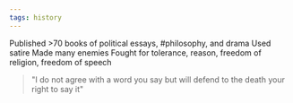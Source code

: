 ```yaml
---
tags: history
---
```

Published >70 books of political essays, #philosophy, and drama
Used satire
Made many enemies
Fought for tolerance, reason, freedom of religion, freedom of speech
>"I do not agree with a word you say but will defend to the death your right to say it"